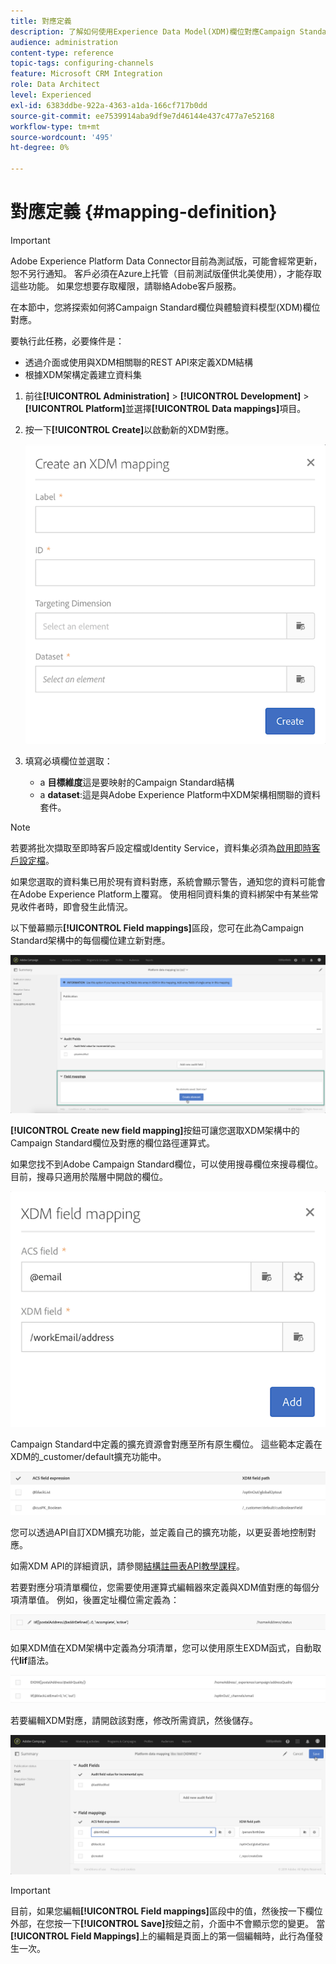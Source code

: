 ```yaml
---
title: 對應定義
description: 了解如何使用Experience Data Model(XDM)欄位對應Campaign Standard欄位。
audience: administration
content-type: reference
topic-tags: configuring-channels
feature: Microsoft CRM Integration
role: Data Architect
level: Experienced
exl-id: 6383ddbe-922a-4363-a1da-166cf717b0dd
source-git-commit: ee7539914aba9df9e7d46144e437c477a7e52168
workflow-type: tm+mt
source-wordcount: '495'
ht-degree: 0%

---
```


# 對應定義 {#mapping-definition}

>[!IMPORTANT]
>
>Adobe Experience Platform Data Connector目前為測試版，可能會經常更新，恕不另行通知。 客戶必須在Azure上托管（目前測試版僅供北美使用），才能存取這些功能。 如果您想要存取權限，請聯絡Adobe客戶服務。

在本節中，您將探索如何將Campaign Standard欄位與體驗資料模型(XDM)欄位對應。

要執行此任務，必要條件是：

* 透過介面或使用與XDM相關聯的REST API來定義XDM結構
* 根據XDM架構定義建立資料集

1. 前往&#x200B;**[!UICONTROL Administration]** > **[!UICONTROL Development]** > **[!UICONTROL Platform]**&#x200B;並選擇&#x200B;**[!UICONTROL Data mappings]**&#x200B;項目。

1. 按一下&#x200B;**[!UICONTROL Create]**&#x200B;以啟動新的XDM對應。

   ![](assets/aep_createmapping.png)

1. 填寫必填欄位並選取：

   * a **目標維度**&#x200B;這是要映射的Campaign Standard結構
   * a **dataset**:這是與Adobe Experience Platform中XDM架構相關聯的資料套件。

>[!NOTE]
>
>若要將批次擷取至即時客戶設定檔或Identity Service，資料集必須為[啟用即時客戶設定檔](https://experienceleague.adobe.com/docs/experience-platform/rtcdp/intro/get-started.html)。
>
>如果您選取的資料集已用於現有資料對應，系統會顯示警告，通知您的資料可能會在Adobe Experience Platform上覆寫。 使用相同資料集的資料綁架中有某些常見收件者時，即會發生此情況。

以下螢幕顯示&#x200B;**[!UICONTROL Field mappings]**&#x200B;區段，您可在此為Campaign Standard架構中的每個欄位建立新對應。

![](assets/aep_fieldmappings.png)

**[!UICONTROL Create new field mapping]**&#x200B;按鈕可讓您選取XDM架構中的Campaign Standard欄位及對應的欄位路徑運算式。

如果您找不到Adobe Campaign Standard欄位，可以使用搜尋欄位來搜尋欄位。 目前，搜尋只適用於階層中開啟的欄位。

![](assets/aep_mapfield.png)

Campaign Standard中定義的擴充資源會對應至所有原生欄位。 這些範本定義在XDM的_customer/default擴充功能中。

![](assets/aep_fieldscusmapping.png)

您可以透過API自訂XDM擴充功能，並定義自己的擴充功能，以更妥善地控制對應。

如需XDM API的詳細資訊，請參閱[結構註冊表API教學課程](https://experienceleague.adobe.com/docs/experience-platform/xdm/api/getting-started.html)。

若要對應分項清單欄位，您需要使用運算式編輯器來定義與XDM值對應的每個分項清單值。 例如，後置定址欄位需定義為：

![](assets/aep_enummapping.png)

如果XDM值在XDM架構中定義為分項清單，您可以使用原生EXDM函式，自動取代&#x200B;**lif**&#x200B;語法。

![](assets/aep_enummappingexdm.png)

若要編輯XDM對應，請開啟該對應，修改所需資訊，然後儲存。

![](assets/aep_editmapping.png)

>[!IMPORTANT]
>
>目前，如果您編輯&#x200B;**[!UICONTROL Field mappings]**&#x200B;區段中的值，然後按一下欄位外部，在您按一下&#x200B;**[!UICONTROL Save]**&#x200B;按鈕之前，介面中不會顯示您的變更。 當&#x200B;**[!UICONTROL Field Mappings]**&#x200B;上的編輯是頁面上的第一個編輯時，此行為僅發生一次。
